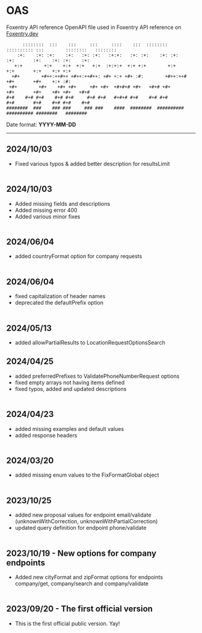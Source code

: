 # OAS
Foxentry API reference OpenAPI file used in Foxentry API reference on [Foxentry.dev](https://foxentry.dev)

 ```
       ::::::::  :::    :::     :::     ::::    :::  ::::::::  :::::::::: :::        ::::::::   :::::::: 
     :+:    :+: :+:    :+:   :+: :+:   :+:+:   :+: :+:    :+: :+:        :+:       :+:    :+: :+:    :+: 
    +:+        +:+    +:+  +:+   +:+  :+:+:+  +:+ +:+        +:+        +:+       +:+    +:+ +:+         
   +#+        +#++:++#++ +#++:++#++: +#+ +:+ +#+ :#:        +#++:++#   +#+       +#+    +:+ :#:          
  +#+        +#+    +#+ +#+     +#+ +#+  +#+#+# +#+   +#+# +#+        +#+       +#+    +#+ +#+   +#+#
#+#    #+# #+#    #+# #+#     #+# #+#   #+#+# #+#    #+# #+#        #+#       #+#    #+# #+#    #+#     
 ########  ###    ### ###     ### ###    ####  ########  ########## ########## ########   ########       
```

Date format: **YYYY-MM-DD**

***
## 2024/10/03<br>
- Fixed various typos & added better description for resultsLimit
<br><br>

## 2024/10/03<br>
- Added missing fields and descriptions
- Added missing error 400
- Added various minor fixes
<br><br> 

## 2024/06/04<br>
- added countryFormat option for company requests
<br><br>

## 2024/06/04<br>
- fixed capitalization of header names
- deprecated the defaultPrefix option
<br><br>

## 2024/05/13<br>
- added allowPartialResults to LocationRequestOptionsSearch

## 2024/04/25<br>
- added preferredPrefixes to ValidatePhoneNumberRequest options
- fixed empty arrays not having items defined
- fixed typos, added and updated descriptions
<br><br>

## 2024/04/23<br>
- added missing examples and default values
- added response headers
<br><br>

## 2024/03/20<br>
- added missing enum values to the FixFormatGlobal object
<br><br>

## 2023/10/25<br>
- added new proposal values for endpoint email/validate (unknownWithCorrection, unknownWithPartialCorrection)
- updated query definition for endpoint phone/validate
<br><br>

## 2023/10/19 - New options for company endpoints <br>
- Added new cityFormat and zipFormat options for endpoints company/get, company/search and company/validate <br><br>

## 2023/09/20 - The first official version <br>
- This is the first official public version. Yay! <br><br>
